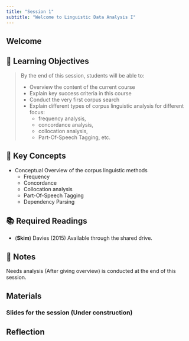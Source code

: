 ```yaml
---
title: "Session 1"
subtitle: "Welcome to Linguistic Data Analysis I"
---
```


## Welcome

## 🎯 Learning Objectives 

> By the end of this session, students will be able to:
>
> - Overview the content of the current course
> - Explain key success criteria in this course
> - Conduct the very first corpus search
> - Explain different types of corpus linguistic analysis for different focus: 
>   - frequency analysis, 
>   - concordance analysis, 
>   - collocation analysis, 
>   - Part-Of-Speech Tagging, etc.

## 🔑 Key Concepts 

- Conceptual Overview of the corpus linguistic methods
  - Frequency
  - Concordance
  - Collocation analysis
  - Part-Of-Speech Tagging 
  - Dependency Parsing

## 📚 Required Readings

- (**Skim**) Davies (2015) Available through the shared drive.

## 📝 Notes

Needs analysis (After giving overview) is conducted at the end of this session.


## Materials


### Slides for the session (Under construction)

<!-- [View slides in fullscreen](../../slides/session-1.html){target="_blank"} 

<iframe src="../../slides/session-1.html" width="100%" height="600px" frameborder="0" allowfullscreen></iframe> -->





## Reflection



<!-- ---

# Additional Resources for Session 1

## Introduction to Corpus Linguistics {#intro-resources}

### Videos
- [What is Corpus Linguistics? (YouTube)](https://www.youtube.com/)
- [Introduction to Language Corpora](https://www.example.com/)

### Articles
- McEnery & Wilson (2001) - Corpus Linguistics Overview
- Biber et al. (1998) - Chapter 1: Introduction

### Websites
- [Corpus Linguistics: A Practical Introduction](https://www.example.com/)
- [Lancaster University Corpus Linguistics](http://corpora.lancs.ac.uk/)

## Course Tools

### AntConc
- [Official AntConc Website](https://www.laurenceanthony.net/software/antconc/)
- [AntConc Tutorial Videos](https://www.youtube.com/)

### JASP
- [JASP Official Site](https://jasp-stats.org/)
- [Getting Started with JASP](https://jasp-stats.org/how-to-use-jasp/)

## Learner Corpora

### Major Learner Corpora
- [International Corpus of Learner English (ICLE)](https://uclouvain.be/en/research-institutes/ilc/cecl/icle.html)
- [LINDSEI Corpus](https://uclouvain.be/en/research-institutes/ilc/cecl/lindsei.html)

### Japanese Learner Corpora
- [NICT JLE Corpus](https://www.ninjal.ac.jp/)
- [J-CAT Corpus](https://www.example.com/)

## Related Courses and MOOCs

- [Corpus Linguistics: Method, Analysis, Interpretation](https://www.futurelearn.com/courses/corpus-linguistics)
- [Text Mining with R](https://www.tidytextmining.com/) -->
